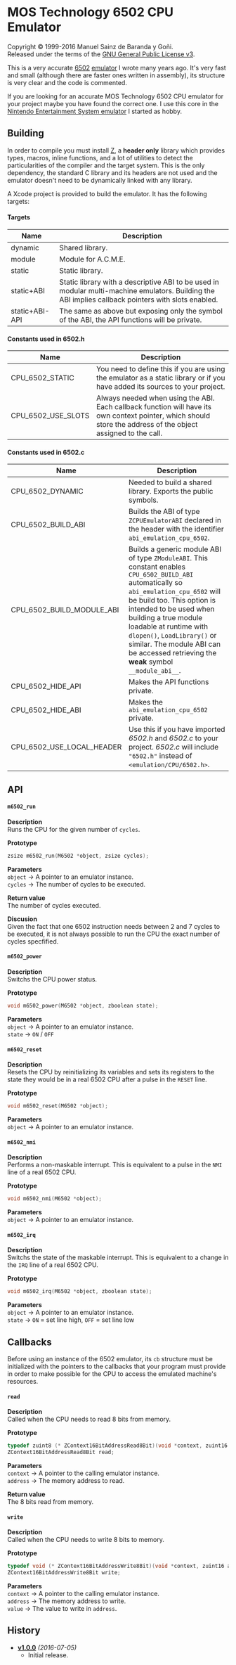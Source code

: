 # MOS Technology 6502 CPU Emulator
Copyright © 1999-2016 Manuel Sainz de Baranda y Goñi.  
Released under the terms of the [GNU General Public License v3](http://www.gnu.org/copyleft/gpl.html).

This is a very accurate [6502](http://en.wikipedia.org/wiki/MOS_Technology_6502) [emulator](http://en.wikipedia.org/wiki/Emulator) I wrote many years ago. It's very fast and small (although there are faster ones written in assembly), its structure is very clear and the code is commented.

If you are looking for an accurate MOS Technology 6502 CPU emulator for your project maybe you have found the correct one. I use this core in the [Nintendo Entertainment System emulator](http://github.com/redcode/NEStalin) I started as hobby.


## Building

In order to compile you must install [Z](http://github.com/redcode/Z), a **header only** library which provides types, macros, inline functions, and a lot of utilities to detect the particularities of the compiler and the target system. This is the only dependency, the standard C library and its headers are not used and the emulator doesn't need to be dynamically linked with any library.

A Xcode project is provided to build the emulator. It has the following targets:

#### Targets

Name | Description
--- | ---
dynamic | Shared library.
module  | Module for A.C.M.E.
static | Static library.
static+ABI | Static library with a descriptive ABI to be used in modular multi-machine emulators. Building the ABI implies callback pointers with slots enabled.
static+ABI-API | The same as above but exposing only the symbol of the ABI, the API functions will be private.

#### Constants used in 6502.h

Name | Description
--- | ---
CPU_6502_STATIC | You need to define this if you are using the emulator as a static library or if you have added its sources to your project.
CPU_6502_USE_SLOTS | Always needed when using the ABI. Each callback function will have its own context pointer, which should store the address of the object assigned to the call.

#### Constants used in 6502.c
Name | Description
--- | ---
CPU_6502_DYNAMIC | Needed to build a shared library. Exports the public symbols.
CPU_6502_BUILD_ABI | Builds the ABI of type `ZCPUEmulatorABI` declared in the header with the identifier `abi_emulation_cpu_6502`.
CPU_6502_BUILD_MODULE_ABI | Builds a generic module ABI of type `ZModuleABI`. This constant enables `CPU_6502_BUILD_ABI` automatically so `abi_emulation_cpu_6502` will be build too. This option is intended to be used when building a true module loadable at runtime with `dlopen()`, `LoadLibrary()` or similar. The module ABI can be accessed retrieving the **weak** symbol `__module_abi__`.
CPU_6502_HIDE_API | Makes the API functions private.
CPU_6502_HIDE_ABI | Makes the `abi_emulation_cpu_6502` private.
CPU_6502_USE_LOCAL_HEADER | Use this if you have imported _6502.h_ and _6502.c_ to your project. _6502.c_ will include `"6502.h"` instead of `<emulation/CPU/6502.h>`.


## API

#### `m6502_run`

**Description**  
Runs the CPU for the given number of ```cycles```.   

**Prototype**  
```C
zsize m6502_run(M6502 *object, zsize cycles);
```

**Parameters**  
`object` → A pointer to an emulator instance.  
`cycles` → The number of cycles to be executed.  

**Return value**  
The number of cycles executed.   

**Discusion**  
Given the fact that one 6502 instruction needs between 2 and 7 cycles to be executed, it is not always possible to run the CPU the exact number of cycles specfified.   

#### `m6502_power`

**Description**  
Switchs the CPU power status.   

**Prototype**  
```C
void m6502_power(M6502 *object, zboolean state);
```
**Parameters**  
`object` → A pointer to an emulator instance.  
`state` → `ON` / `OFF`  

#### `m6502_reset`

**Description**  
Resets the CPU by reinitializing its variables and sets its registers to the state they would be in a real 6502 CPU after a pulse in the `RESET` line.   

**Prototype**
```C
void m6502_reset(M6502 *object);
```

**Parameters**  
`object` → A pointer to an emulator instance.  

#### `m6502_nmi`

**Description**  
Performs a non-maskable interrupt. This is equivalent to a pulse in the `NMI` line of a real 6502 CPU.   

**Prototype**  
```C
void m6502_nmi(M6502 *object);
```

**Parameters**  
`object` → A pointer to an emulator instance.  

#### `m6502_irq`

**Description**  
Switchs the state of the maskable interrupt. This is equivalent to a change in the `IRQ` line of a real 6502 CPU.   

**Prototype**  
```C
void m6502_irq(M6502 *object, zboolean state);
```

**Parameters**  
`object` → A pointer to an emulator instance.  
`state` → `ON` = set line high, `OFF` = set line low  


## Callbacks

Before using an instance of the 6502 emulator, its `cb` structure must be initialized with the pointers to the callbacks that your program must provide in order to make possible for the CPU to access the emulated machine's resources.

#### `read` 

**Description**  
Called when the CPU needs to read 8 bits from memory.   

**Prototype**  
```C
typedef zuint8 (* ZContext16BitAddressRead8Bit)(void *context, zuint16 address);
ZContext16BitAddressRead8Bit read;
```

**Parameters**  
`context` → A pointer to the calling emulator instance.  
`address` → The memory address to read.  

**Return value**  
The 8 bits read from memory.   

#### `write`

**Description**  
Called when the CPU needs to write 8 bits to memory.   

**Prototype**  
```C
typedef void (* ZContext16BitAddressWrite8Bit)(void *context, zuint16 address, zuint8 value);
ZContext16BitAddressWrite8Bit write;
```

**Parameters**  
`context` → A pointer to the calling emulator instance.  
`address` → The memory address to write.  
`value` → The value to write in `address`.  


## History

* __[v1.0.0](http://github.com/redcode/6502/releases/tag/v1.0.0)__ _(2016-07-05)_
    * Initial release.
